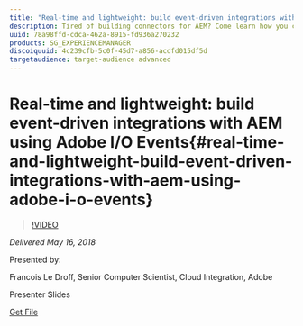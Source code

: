 ```yaml
---
title: "Real-time and lightweight: build event-driven integrations with AEM using Adobe I/O Events"
description: Tired of building connectors for AEM? Come learn how you can expose any internal OSGi events from AEM through Adobe I/O Events to build event-driven workflows across multiple systems with ease. I/O Events allows you to respond to both administrative events and customer behaviors in real-time.
uuid: 78a98ffd-cdca-462a-8915-fd936a270232
products: SG_EXPERIENCEMANAGER
discoiquuid: 4c239cfb-5c0f-45d7-a856-acdfd015df5d
targetaudience: target-audience advanced
---
```


# Real-time and lightweight: build event-driven integrations with AEM using Adobe I/O Events{#real-time-and-lightweight-build-event-driven-integrations-with-aem-using-adobe-i-o-events}

>[!VIDEO](https://video.tv.adobe.com/v/22501/?quality=9)

*Delivered May 16, 2018*

Presented by:

Francois Le Droff, Senior Computer Scientist, Cloud Integration, Adobe

Presenter Slides

[Get File](assets/gem-2018-05-aem-events.pdf)

<!--
[Get back to the Overview](https://helpx.adobe.com/experience-manager/kt/eseminars/gems/aem-index.html)
-->


